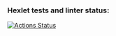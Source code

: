 ### Hexlet tests and linter status:
[![Actions Status](https://github.com/amarynets/frontend-project-44/workflows/hexlet-check/badge.svg)](https://github.com/amarynets/frontend-project-44/actions)